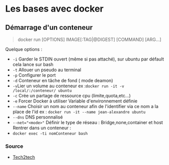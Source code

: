 # Les bases avec docker 

## Démarrage d'un conteneur

> docker run [OPTIONS] IMAGE[:TAG|@DIGEST] [COMMAND] [ARG...]

Quelque options :

- `-i` Garder le STDIN ouvert (même si pas attaché), sur ubuntu par défault cela lance sur bash
- `-t` Allouer un pseudo au terminal
- `-p` Configurer le port
- `-d` Conteneur en tâche de fond ( mode deamon)
- `-v`Lier un volume au conteneur ex :`docker run -it -v /local/:/conteneur/ ubuntu`
- `-c` Crée un partage de ressource cpu (limite,quota,etc...)
- `-e` Forcer Docker à utiliser Variable d'environnement définie
- `--name` Choisir un nom au conteneur afin de l'identifier via ce nom a la place de l'id ex : `docker run -it --name jean-alexandre ubuntu`
- `--dns` DNS personnalisé
- `--net="<mode>"` Définir le type de réseau : Bridge,none,container et host
Rentrer dans un conteneur : 
- `docker exec -ti nomConteneur bash`

### Source

- [Tech2tech](https://www.tech2tech.fr/debuter-avec-docker-les-bases/)


